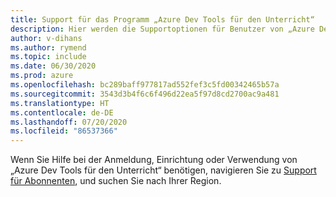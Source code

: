 ```yaml
---
title: Support für das Programm „Azure Dev Tools für den Unterricht“
description: Hier werden die Supportoptionen für Benutzer von „Azure Dev Tools für den Unterricht“ erläutert.
author: v-dihans
ms.author: rymend
ms.topic: include
ms.date: 06/30/2020
ms.prod: azure
ms.openlocfilehash: bc289baff977817ad552fef3c5fd00342465b57a
ms.sourcegitcommit: 3543d3b4f6c6f496d22ea5f97d8cd2700ac9a481
ms.translationtype: HT
ms.contentlocale: de-DE
ms.lasthandoff: 07/20/2020
ms.locfileid: "86537366"
---
```

Wenn Sie Hilfe bei der Anmeldung, Einrichtung oder Verwendung von „Azure Dev Tools für den Unterricht“ benötigen, navigieren Sie zu [Support für Abonnenten](https://azureforeducation.microsoft.com/institutions/Contact), und suchen Sie nach Ihrer Region.